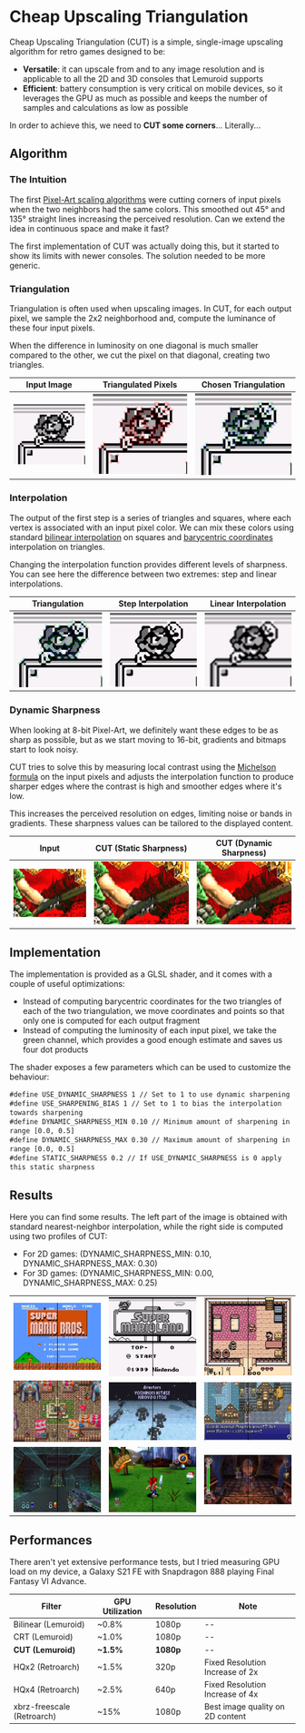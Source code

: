 # Cheap Upscaling Triangulation

Cheap Upscaling Triangulation (CUT) is a simple, single-image upscaling algorithm for retro games designed to be:

* **Versatile**: it can upscale from and to any image resolution and is applicable to all the 2D and 3D consoles that Lemuroid supports
* **Efficient**: battery consumption is very critical on mobile devices, so it leverages the GPU as much as possible and keeps the number of samples and calculations as low as possible

In order to achieve this, we need to **CUT some corners**... Literally...

## Algorithm

### The Intuition

The first [Pixel-Art scaling algorithms](https://en.wikipedia.org/wiki/Pixel-art_scaling_algorithms) were cutting corners of input pixels when the two neighbors had the same colors. This smoothed out 45° and 135° straight lines increasing the perceived resolution. Can we extend the idea in continuous space and make it fast?

The first implementation of CUT was actually doing this, but it started to show its limits with newer consoles. The solution needed to be more generic.

### Triangulation

Triangulation is often used when upscaling images. In CUT, for each output pixel, we sample the 2x2 neighborhood and, compute the luminance of these four input pixels.

When the difference in luminosity on one diagonal is much smaller compared to the other, we cut the pixel on that diagonal, creating two triangles.

|Input Image|Triangulated Pixels|Chosen Triangulation|
|---|---|---|
![](images/algorithm/nearest/step1.jpg) | ![](images/algorithm/nearest/step2.jpg) | ![](images/algorithm/nearest/step3.jpg)

### Interpolation

The output of the first step is a series of triangles and squares, where each vertex is associated with an input pixel color. We can mix these colors using standard [bilinear interpolation](https://en.wikipedia.org/wiki/Bilinear_interpolation) on squares and [barycentric coordinates](https://en.wikipedia.org/wiki/Barycentric_coordinate_system) interpolation on triangles.

Changing the interpolation function provides different levels of sharpness. You can see here the difference between two extremes: step and linear interpolations.

|Triangulation|Step Interpolation|Linear Interpolation|
|---|---|---|
![](images/algorithm/nearest/step4.jpg) | ![](images/algorithm/nearest/step5.jpg) | ![](images/algorithm/nearest/step6.jpg)

### Dynamic Sharpness

When looking at 8-bit Pixel-Art, we definitely want these edges to be as sharp as possible, but as we start moving to 16-bit, gradients and bitmaps start to look noisy.

CUT tries to solve this by measuring local contrast using the [Michelson formula](https://en.wikipedia.org/wiki/Contrast_(vision)#Michelson_contrast) on the input pixels and adjusts the interpolation function to produce sharper edges where the contrast is high and smoother edges where it's low.

This increases the perceived resolution on edges, limiting noise or bands in gradients. These sharpness values can be tailored to the displayed content.

|Input|CUT (Static Sharpness)|CUT (Dynamic Sharpness)|
|---|---|---|
![](images/algorithm/dynamic/step1-nearest.jpg) | ![](images/algorithm/dynamic/step2-sharp.jpg) | ![](images/algorithm/dynamic/step3.jpg)

## Implementation

The implementation is provided as a GLSL shader, and it comes with a couple of useful optimizations:
* Instead of computing barycentric coordinates for the two triangles of each of the two triangulation, we move coordinates and points so that only one is computed for each output fragment
* Instead of computing the luminosity of each input pixel, we take the green channel, which provides a good enough estimate and saves us four dot products

The shader exposes a few parameters which can be used to customize the behaviour:

```
#define USE_DYNAMIC_SHARPNESS 1 // Set to 1 to use dynamic sharpening
#define USE_SHARPENING_BIAS 1 // Set to 1 to bias the interpolation towards sharpening
#define DYNAMIC_SHARPNESS_MIN 0.10 // Minimum amount of sharpening in range [0.0, 0.5]
#define DYNAMIC_SHARPNESS_MAX 0.30 // Maximum amount of sharpening in range [0.0, 0.5]
#define STATIC_SHARPNESS 0.2 // If USE_DYNAMIC_SHARPNESS is 0 apply this static sharpness
```

## Results

Here you can find some results. The left part of the image is obtained with standard nearest-neighbor interpolation, while the right side is computed using two profiles of CUT:
* For 2D games: (DYNAMIC_SHARPNESS_MIN: 0.10, DYNAMIC_SHARPNESS_MAX: 0.30)
* For 3D games: (DYNAMIC_SHARPNESS_MIN: 0.00, DYNAMIC_SHARPNESS_MAX: 0.25)

||||
|---|---|---|
![](images/final/example1.jpg) | ![](images/final/example2.jpg) | ![](images/final/example3.jpg)
![](images/final/example4.jpg) | ![](images/final/example5.jpg) | ![](images/final/example6.jpg)
![](images/final/example7.jpg) | ![](images/final/example8.jpg) | ![](images/final/example9.jpg)

## Performances

There aren't yet extensive performance tests, but I tried measuring GPU load on my device, a Galaxy S21 FE with Snapdragon 888 playing Final Fantasy VI Advance.

|Filter|GPU Utilization|Resolution|Note
|---|---|---|---|
Bilinear (Lemuroid) | ~0.8% | 1080p | --
CRT (Lemuroid) | ~1.0% | 1080p | --
**CUT (Lemuroid)** | **~1.5%** | **1080p** | --
HQx2 (Retroarch) | ~1.5% | 320p | Fixed Resolution Increase of 2x
HQx4 (Retroarch) | ~2.5% | 640p | Fixed Resolution Increase of 4x
xbrz-freescale (Retroarch) | ~15% | 1080p | Best image quality on 2D content
